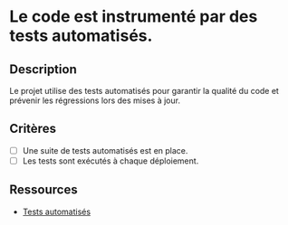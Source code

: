 # Le code est instrumenté par des tests automatisés.

## Description

Le projet utilise des tests automatisés pour garantir la qualité du code et prévenir les régressions lors des mises à jour.

## Critères

- [ ] Une suite de tests automatisés est en place.
- [ ] Les tests sont exécutés à chaque déploiement.

## Ressources

- [Tests automatisés](https://martinfowler.com/bliki/TestPyramid.html)
